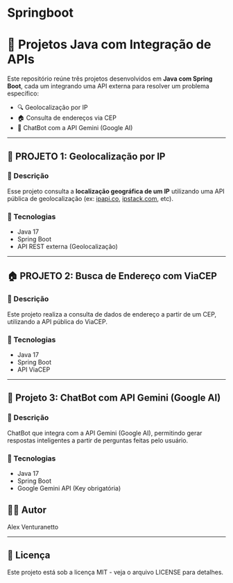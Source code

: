 # Springboot

# 🚀 Projetos Java com Integração de APIs

Este repositório reúne três projetos desenvolvidos em **Java com Spring Boot**, cada um integrando uma API externa para resolver um problema específico:

- 🔍 Geolocalização por IP
- 🏠 Consulta de endereços via CEP
- 🤖 ChatBot com a API Gemini (Google AI)

---

## 📍 PROJETO 1: Geolocalização por IP

### 📘 Descrição
Esse projeto consulta a **localização geográfica de um IP** utilizando uma API pública de geolocalização (ex: [ipapi.co](https://ipapi.co), [ipstack.com](https://ipstack.com), etc).

### 🔧 Tecnologias
- Java 17
- Spring Boot
- API REST externa (Geolocalização)

---

## 🏠 PROJETO 2: Busca de Endereço com ViaCEP

### 📘 Descrição
Este projeto realiza a consulta de dados de endereço a partir de um CEP, utilizando a API pública do ViaCEP.

### 🔧 Tecnologias
- Java 17
- Spring Boot
- API ViaCEP

---

## 🤖 Projeto 3: ChatBot com API Gemini (Google AI)
### 📘 Descrição
ChatBot que integra com a API Gemini (Google AI), permitindo gerar respostas inteligentes a partir de perguntas feitas pelo usuário.

### 🔧 Tecnologias
- Java 17
- Spring Boot
- Google Gemini API (Key obrigatória)


## 👨‍💻 Autor
Alex Venturanetto
________________________________________
## 📄 Licença
Este projeto está sob a licença MIT - veja o arquivo LICENSE para detalhes.
